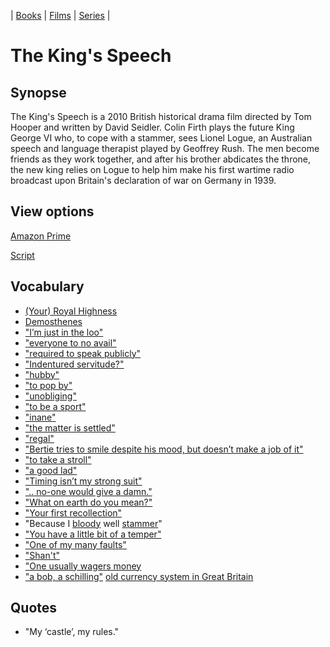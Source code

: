 | [Books](/english-resources/books.html) | [Films](/english-resources/films.html) | [Series](/english-resources/series.html) |

# The King's Speech

## Synopse

The King's Speech is a 2010 British historical drama film directed by Tom Hooper and written by David Seidler. Colin Firth plays the future King George VI who, to cope with a stammer, sees Lionel Logue, an Australian speech and language therapist played by Geoffrey Rush. The men become friends as they work together, and after his brother abdicates the throne, the new king relies on Logue to help him make his first wartime radio broadcast upon Britain's declaration of war on Germany in 1939.

## View options

[Amazon Prime](https://www.primevideo.com/region/eu/detail/0KRI3BT9TRM3MISQBU8LBEN8QV/ref=atv_dp_share_cu_r?&_encoding=UTF8&tag=englishreso0e-21&linkCode=ur2&linkId=0a51dddce5c04cb8bc30d803d5a4626d&camp=3638&creative=24630)



[Script](kings-speech-script1.pdf)

## Vocabulary

- [(Your) Royal Highness](https://dictionary.cambridge.org/dictionary/english/royal-highness)
- [Demosthenes](https://en.wikipedia.org/wiki/Demosthenes)
- ["I’m just in the loo"](https://dictionary.cambridge.org/dictionary/english/loo)
- ["everyone to no avail"](https://dictionary.cambridge.org/dictionary/english/to-no-avail)
- ["required to speak publicly"](https://dictionary.cambridge.org/dictionary/english/publicly)
- ["Indentured servitude?"](https://dictionary.cambridge.org/dictionary/english/indentured)
- ["hubby"](https://dictionary.cambridge.org/dictionary/english/hubby)
- ["to pop by"](https://idioms.thefreedictionary.com/pop+by)
- ["unobliging"](https://www.thefreedictionary.com/unobliging)
- ["to be a sport"](https://idioms.thefreedictionary.com/be+a+sport)
- ["inane"](https://dictionary.cambridge.org/dictionary/english/inane?q=+inane)
- ["the matter is settled"](https://www.freethesaurus.com/settled)
- ["regal"](https://www.freethesaurus.com/regal)
- ["Bertie tries to smile despite his mood, but doesn’t make a job of it"](https://dictionary.cambridge.org/es/diccionario/ingles/do-make-a-good-bad-job-of)
- ["to take a stroll"](https://dictionary.cambridge.org/es/diccionario/ingles/stroll)
- ["a good lad"](https://dictionary.cambridge.org/es/diccionario/ingles/lad)
- ["Timing isn’t my strong suit"](https://dictionary.cambridge.org/es/diccionario/ingles/strong-suit)
- [".. no-one would give a damn."](https://dictionary.cambridge.org/es/diccionario/ingles/not-give-care-a-damn?q=not+give+a+damn)
- ["What on earth do you mean?"](https://dictionary.cambridge.org/dictionary/english/what-on-earth)
- ["Your first recollection"](https://dictionary.cambridge.org/dictionary/english/recollection)
- "Because I [bloody](https://dictionary.cambridge.org/dictionary/english/bloody) well [stammer](https://dictionary.cambridge.org/dictionary/english/stammer)"
- ["You have a little bit of a temper"](https://dictionary.cambridge.org/es/diccionario/ingles/temper)
- ["One of my many faults"](https://dictionary.cambridge.org/es/diccionario/ingles/fault)
- ["Shan't"](https://dictionary.cambridge.org/es/diccionario/ingles/shan-t)
- ["One usually wagers money](https://dictionary.cambridge.org/es/diccionario/ingles/wager)
- ["a bob, a schilling"](https://dictionary.cambridge.org/es/diccionario/ingles/bob) [old currency system in Great Britain](/english-resources/resources/old_money.html)


## Quotes

- "My ‘castle’, my rules."

